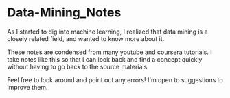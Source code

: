 # Data-Mining_Notes
As I started to dig into machine learning, I realized that data mining is a closely related field, and wanted to know more about it.

These notes are condensed from many youtube and coursera tutorials. 
I take notes like this so that I can look back and find a concept quickly without having to go back to the source materials.

Feel free to look around and point out any errors! I'm open to suggestions to improve them.
